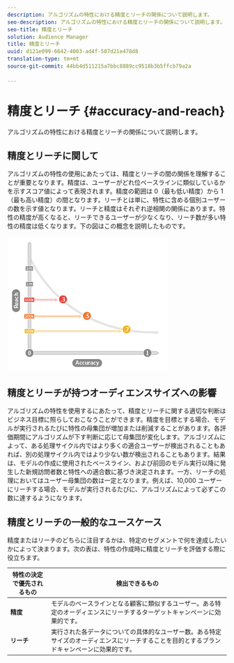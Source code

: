 ```yaml
---
description: アルゴリズムの特性における精度とリーチの関係について説明します。
seo-description: アルゴリズムの特性における精度とリーチの関係について説明します。
seo-title: 精度とリーチ
solution: Audience Manager
title: 精度とリーチ
uuid: d121e099-6642-4003-ad4f-507d21e478d8
translation-type: tm+mt
source-git-commit: 44bb4d511215a7bbc8889cc9518b3b5ffcb79a2a

---
```



# 精度とリーチ {#accuracy-and-reach}

アルゴリズムの特性における精度とリーチの関係について説明します。

<!-- c_accuracy_reach.xml -->

## 精度とリーチに関して

アルゴリズムの特性の使用にあたっては、精度とリーチの間の関係を理解することが重要となります。精度は、ユーザーがどれ位ベースラインに類似しているかを示すスコア値によって表現されます。精度の範囲は 0（最も低い精度）から 1（最も高い精度）の間となります。リーチとは単に、特性に含める個別ユーザーの数を示す値となります。リーチと精度はそれぞれ逆相関の関係にあります。特性の精度が高くなると、リーチできるユーザーが少なくなり、リーチ数が多い特性の精度は低くなります。下の図はこの概念を説明したものです。

![](assets/Reach_v_Accuracy.png)

## 精度とリーチが持つオーディエンスサイズへの影響

アルゴリズムの特性を使用するにあたって、精度とリーチに関する適切な判断はビジネス目標に照らしておこなうことができます。精度を目標とする場合、モデルが実行されるたびに特性の母集団が増加または削減することがあります。各評価期間にアルゴリズムが下す判断に応じて母集団が変化します。アルゴリズムによって、ある処理サイクル内ではより多くの適合ユーザーが検出されることもあれば、別の処理サイクル内ではより少ない数が検出されることもあります。結果は、モデルの作成に使用されたベースライン、および前回のモデル実行以降に発生した新規訪問者数と特性への適合数に基づき決定されます。一方、リーチの処理においてはユーザー母集団の数は一定となります。例えば、10,000 ユーザーにリーチする場合、モデルが実行されるたびに、アルゴリズムによって必ずこの数に達するようになります。

## 精度とリーチの一般的なユースケース

精度またはリーチのどちらに注目するかは、特定のセグメントで何を達成したいかによって決まります。次の表は、特性の作成時に精度とリーチを評価する際に役立ちます。

| 特性の決定で優先されるもの | 検出できるもの |
|---|---|
| **精度** | モデルのベースラインとなる顧客に類似するユーザー。ある特定のオーディエンスにリーチするターゲットキャンペーンに効果的です。 |
| **リーチ** | 実行された各データについての具体的なユーザー数。ある特定サイズのオーディエンスにリーチすることを目的とするブランドキャンペーンに効果的です。 |